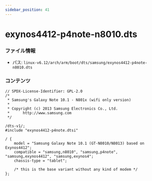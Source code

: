 ```yaml
---
sidebar_position: 41
---
```

# exynos4412-p4note-n8010.dts

### ファイル情報

- パス: `linux-v6.12/arch/arm/boot/dts/samsung/exynos4412-p4note-n8010.dts`

### コンテンツ

```dts
// SPDX-License-Identifier: GPL-2.0
/*
 * Samsung's Galaxy Note 10.1 - N801x (wifi only version)
 *
 * Copyright (c) 2013 Samsung Electronics Co., Ltd.
 *		http://www.samsung.com
 */

/dts-v1/;
#include "exynos4412-p4note.dtsi"

/ {
	model = "Samsung Galaxy Note 10.1 (GT-N8010/N8013) based on Exynos4412";
	compatible = "samsung,n8010", "samsung,p4note", "samsung,exynos4412", "samsung,exynos4";
	chassis-type = "tablet";

	/* this is the base variant without any kind of modem */
};

```
